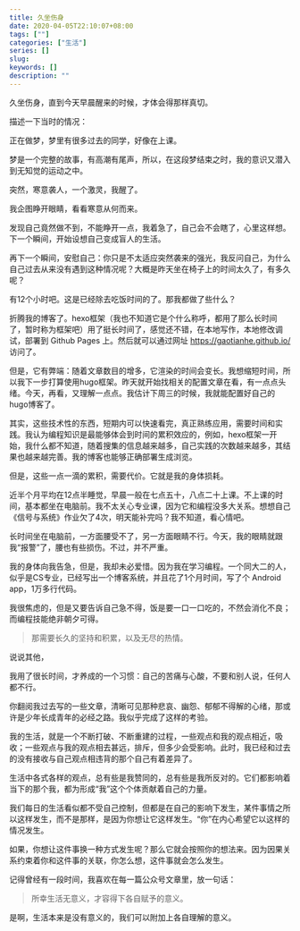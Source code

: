 ```yaml
---
title: 久坐伤身
date: 2020-04-05T22:10:07+08:00
tags: [""]
categories: ["生活"]
series: []
slug: 
keywords: []
description: ""
---
```


久坐伤身，直到今天早晨醒来的时候，才体会得那样真切。

描述一下当时的情况：

正在做梦，梦里有很多过去的同学，好像在上课。

梦是一个完整的故事，有高潮有尾声，所以，在这段梦结束之时，我的意识又潜入到无知觉的运动之中。

突然，寒意袭人，一个激灵，我醒了。

我企图睁开眼睛，看看寒意从何而来。

发现自己竟然做不到，不能睁开一点，我着急了，自己会不会瞎了，心里这样想。下一个瞬间，开始设想自己变成盲人的生活。

再下一个瞬间，安慰自己：你只是不太适应突然袭来的强光，我反问自己，为什么自己过去从来没有遇到这种情况呢？大概是昨天坐在椅子上的时间太久了，有多久呢？

有12个小时吧。这是已经除去吃饭时间的了。那我都做了些什么？

折腾我的博客了。hexo框架（我也不知道它是个什么称呼，都用了那么长时间了，暂时称为框架吧）用了挺长时间了，感觉还不错，在本地写作，本地修改调试，部署到 Github Pages 上。然后就可以通过网址 https://gaotianhe.github.io/ 访问了。

但是，它有弊端：随着文章数目的增多，它渲染的时间会变长。我想缩短时间，所以我下一步打算使用hugo框架。昨天就开始找相关的配置文章在看，有一点点头绪。今天，再看，又理解一点点。我估计下周三的时候，我就能配置好自己的hugo博客了。

其实，这些技术性的东西，短期内可以快速看完，真正熟练应用，需要时间和实践。我认为编程知识是最能够体会到时间的累积效应的，例如，hexo框架一开始，我什么都不知道，随着搜集的信息越来越多，自己实践的次数越来越多，其结果也越来越完善。我的博客也能够正确部署生成浏览。

但是，这些一点一滴的累积，需要代价。它就是我的身体损耗。

近半个月平均在12点半睡觉，早晨一般在七点五十，八点二十上课。不上课的时间，基本都坐在电脑前。我不太关心专业课，因为它和编程没多大关系。想想自己《信号与系统》作业欠了4次，明天能补完吗？我不知道，看心情吧。

长时间坐在电脑前，一方面腰受不了，另一方面眼睛不行。今天，我的眼睛就跟我“报警”了，腰也有些损伤。不过，并不严重。

我的身体向我告急，但是，我却未必爱惜。因为我在学习编程。一个同大二的人，似乎是CS专业，已经写出一个博客系统，并且花了1个月时间，写了个 Android app，1万多行代码。

我很焦虑的，但是又要告诉自己急不得，饭是要一口一口吃的，不然会消化不良；而编程技能绝非朝夕可得。

> 那需要长久的坚持和积累，以及无尽的热情。

说说其他，

我用了很长时间，才养成的一个习惯：自己的苦痛与心酸，不要和别人说，任何人都不行。

你翻阅我过去写的一些文章，清晰可见那种悲哀、幽怨、郁郁不得解的心绪，那或许是少年长成青年的必经之路。我似乎完成了这样的考验。

我的生活，就是一个不断打破、不断重建的过程，一些观点和我的观点相近，吸收；一些观点与我的观点相去甚远，排斥，但多少会受影响。此时，我已经和过去的没有接收与自己观点相违背的那个自己有着差异了。

生活中各式各样的观点，总有些是我赞同的，总有些是我所反对的。它们都影响着当下的那个我，都为形成“我”这个个体贡献着自己的力量。

我们每日的生活看似都不受自己控制，但都是在自己的影响下发生，某件事情之所以这样发生，而不是那样，是因为你想让它这样发生。“你”在内心希望它以这样的情况发生。

如果，你想让这件事换一种方式发生呢？那么它就会按照你的想法来。因为因果关系约束着你和这件事的关联，你怎么想，这件事就会怎么发生。

记得曾经有一段时间，我喜欢在每一篇公众号文章里，放一句话：

> 所幸生活无意义，才容得下各自赋予的意义。

是啊，生活本来是没有意义的，我们可以附加上各自理解的意义。